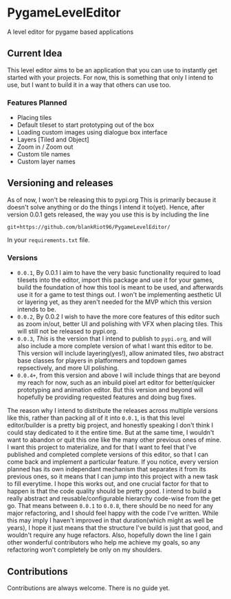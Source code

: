 # PygameLevelEditor
A level editor for pygame based applications 

## Current Idea
This level editor aims to be an application that you can use to instantly get started
with your projects. For now, this is something that only I intend to use, but I want to
build it in a way that others can use too.


### Features Planned
  - Placing tiles
  - Default tileset to start prototyping out of the box
  - Loading custom images using dialogue box interface
  - Layers [Tiled and Object]
  - Zoom in / Zoom out
  - Custom tile names
  - Custom layer names

## Versioning and releases 
As of now, I won't be releasing this to pypi.org
This is primarily because it doesn't solve anything or do the things 
I intend it to(yet). Hence, after version 0.0.1 gets released, the
way you use this is by including the line
```
git+https://github.com/blankRiot96/PygameLevelEditor/
```
In your `requirements.txt` file. 

### Versions
  - `0.0.1`, By 0.0.1 I aim to have the very basic functionality required to
  load tilesets into the editor, import this package and use it for your games, build the foundation
  of how this tool is meant to be used, and afterwards use it for a game to test things out.
  I won't be implementing aesthetic UI or layering yet, as they aren't needed for the MVP which
  this version intends to be.
  - `0.0.2`, By 0.0.2 I wish to have the more core features of this editor such as zoom in/out, 
    better UI and polishing with VFX when placing tiles. This will still not be released to pypi.org.
  - `0.0.3`, *This* is the version that I intend to publish to `pypi.org`, and will also include
  a more complete version of what I want this editor to be. This version will include layering(yes!), 
  allow animated tiles, *two* abstract base classes for players in platformers and topdown games repsectively,
  and more UI polishing.
  - `0.0.4+`, from this version and above I will include things that are beyond my reach for now,
  such as an inbuild pixel art editor for better/quicker prototyping and animation editor. But this
  version and beyond will hopefully be providing requested features and doing bug fixes.

The reason why I intend to distribute the releases across multiple versions like this, rather
than packing all of it into `0.0.1`, is that this level editor/builder is a pretty big project, and
honestly speaking I don't think I could stay dedicated to it the entire time. But at the same time, I 
wouldn't want to abandon or quit this one like the many other previous ones of mine. I want
this project to materialize, and for that I want to feel that I've published and completed complete
versions of this editor, so that I can come back and implement a particular feature. If you notice,
every version planned has its own independant mechanism that separates it from its previous ones,
so it means that I can jump into this project with a new task to fill everytime. I hope this works out,
and one crucial factor for that to happen is that the code quality should be pretty good. I intend to build
a really abstract and reusable/configurable hierarchy code-wise from the get go. That means between 
`0.0.1` to `0.0.8`, there should be no need for any major refactoring, and I should feel happy with the 
code I've written. While this may imply I haven't improved in that duration(which might as well be years), 
I hope it just means that the structure I've build is just that good, and wouldn't require any huge refactors.
Also, hopefully down the line I gain other wonderful contributors who help me achieve my goals, so any refactoring 
won't completely be only on my shoulders.


## Contributions
Contributions are always welcome. There is no guide yet.
